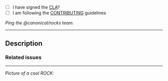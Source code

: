 - [ ] I have signed the [CLA](http://www.ubuntu.com/legal/contributors/)?
- [ ] I am following the [CONTRIBUTING](../CONTRIBUTING.md) guidelines

*Ping the @canonical/rocks team.*

---

## Description
<!--- Describe your changes in detail -->

### Related issues
<!--- If related to an issue, reference it -->
<!--- Link the issue using GitHub's keywords -->
<!--- https://docs.github.com/en/issues/tracking-your-work-with-issues/linking-a-pull-request-to-an-issue#linking-a-pull-request-to-an-issue-using-a-keyword -->

---

*Picture of a cool ROCK:*
